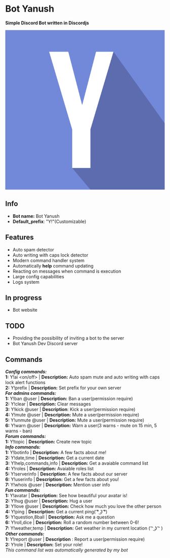 # Bot Yanush
**Simple Discord Bot written in Discordjs**

![Bot avatar](https://raw.githubusercontent.com/KrystianJonca/Bot-Yanush/master/assets/avatar.png) 

## Info
- **Bot name:** Bot Yanush
- **Default_prefix**: "Y!"(Customizable)

## Features
- Auto spam detector
- Auto writing with caps lock detector
- Modern command handler system 
- Automatically **help** command updating
- Reacting on messages when command is execution
- Large config capabilities
- Logs system

## In progress
- Bot website

## TODO
- Providing the possibility of inviting a bot to the server
- Bot Yanush Dev Discord server


## Commands
***Config commands:*** <br />
**1:** Y!ai <on/off> | **Description:**  Auto spam mute and auto writing with caps lock alert functions<br />
**2:** Y!prefix <prefix to set> | **Description:**  Set prefix for your own server <br />
***For admins commands:*** <br />
**1:** Y!ban @user <reason> | **Description:**  Ban a user(permission require) <br />
**2:** Y!clear <how much message to clear> | **Description:**  Clear messages <br />
**3:** Y!kick @user <reason> | **Description**:  Kick a user(permission require) <br />
**4:** Y!mute @user <time in sec> <reason> | **Description:**  Mute a user(permission require) <br />
**5:** Y!unmute @user <reason> | **Description:**  Mute a user(permission require) <br />
**6:** Y!warn @user <reason> | **Description:**  Warn a user(3 warns - mute on 15 min, 5 warns - ban)<br />
***Forum commands:*** <br />
**1:** Y!topic <topic content> | **Description:**  Create new topic <br />
***Info commands:*** <br />
**1:** Y!botinfo | **Description:**  A few facts about me! <br />
**2:** Y!date,time | **Description:**  Get a current date <br />
**3:** Y!help,commands,info | **Description:**  Get a avaiable command list<br />
**4:** Y!roles | **Description:**  Avaiable roles list <br />
**5:** Y!serverinfo | **Description:**  A few facts about our server <br />
**6:** Y!userinfo | **Description:**  Get a few facts about you! <br />
**7:** Y!whois @user | **Description:**  Mention user info <br />
***Fun commands:*** <br />
**1:** Y!avatar | **Description:**  See how beautiful your avatar is! <br />
**2:** Y!hug @user | **Description:**  Hug a user <br />
**3:** Y!love @user | **Description:**  Check how much you love the other person<br />
**4:** Y!ping | **Description:**  Get a current ping( ͡° ͜ʖ ͡°)<br />
**5:** Y!question,8ball <question content> | **Description:**   Ask me a question <br />
**6:** Y!roll,dice | **Description:**   Roll a random number between 0-6! <br />
**7:** Y!weather,temp | **Description:**   Get weather in my current location ( ͡ᵔ ͜ʖ ͡ᵔ ) <br />
***Other commands:*** <br />
**1:** Y!report @user <reason> | **Description** :  Report a user(permission require) <br />
**2:** Y!role <role> | **Description:**  Set your role!<br />
*This command list was automatically generated by my bot*



